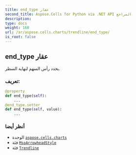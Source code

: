 ```yaml
---
title: end_type عقار
second_title: Aspose.Cells for Python via .NET API المراجع
description:
type: docs
weight: 160
url: /ar/aspose.cells.charts/trendline/end_type/
is_root: false
---
```

##  end_type عقار

يحدد رأس السهم لنهاية السطر.
###  تعريف:
```python
@property
def end_type(self):
    ...
@end_type.setter
def end_type(self, value):
    ...
```

###  أنظر أيضا
* الوحدة [`aspose.cells.charts`](../../)
* فئة [`MsoArrowheadStyle`](/cells/python-net/ar/aspose.cells.drawing/msoarrowheadstyle)
* فئة [`Trendline`](/cells/python-net/ar/aspose.cells.charts/trendline)
